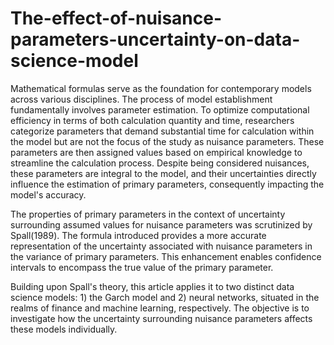 # The-effect-of-nuisance-parameters-uncertainty-on-data-science-model

Mathematical formulas serve as the foundation for contemporary models across various disciplines. The process of model establishment fundamentally involves parameter estimation. To optimize computational efficiency in terms of both calculation quantity and time, researchers categorize parameters that demand substantial time for calculation within the model but are not the focus of the study as nuisance parameters. These parameters are then assigned values based on empirical knowledge to streamline the calculation process. Despite being considered nuisances, these parameters are integral to the model, and their uncertainties directly influence the estimation of primary parameters, consequently impacting the model's accuracy.

The properties of primary parameters in the context of uncertainty surrounding assumed values for nuisance parameters was scrutinized by Spall(1989). The formula introduced provides a more accurate representation of the uncertainty associated with nuisance parameters in the variance of primary parameters. This enhancement enables confidence intervals to encompass the true value of the primary parameter.

Building upon Spall's theory, this article applies it to two distinct data science models: 1) the Garch model and 2) neural networks, situated in the realms of finance and machine learning, respectively. The objective is to investigate how the uncertainty surrounding nuisance parameters affects these models individually.
